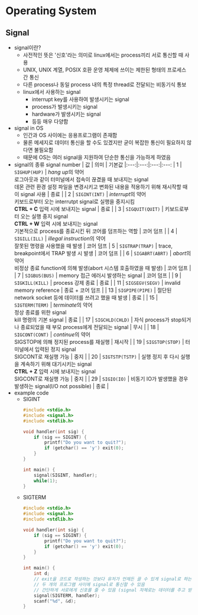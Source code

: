 # Operating System

## Signal
- signal이란?
  - 사전적인 뜻은 '신호'라는 의미로 linux에서는 process끼리 서로 통신할 때 사용
  - UNIX, UNIX 계열, POSIX 호환 운영 체제에 쓰이는 제한된 형태의 프로세스 간 통신
  - 다른 process나 동일 process 내의 특정 thread로 전달되는 비동기식 통보
  - linux에서 사용하는 signal
    - interrupt key를 사용하여 발생시키는 signal
    - process가 발생시키는 signal
    - hardware가 발생시키는 signal
    - 등등 매우 다양함
- signal in OS
  - 인간과 OS 사이에는 응용프로그램이 존재함
  - 물론 메세지로 데이터 통신을 할 수도 있겠지만 굳이 복잡한 통신이 필요하지 않다면 불필요함
  - 때문에 OS는 여러 signal을 지원하여 단순한 통신을 가능하게 하였음
- signal의 종류
    signal number | 값 | 의미 | 기본값
    |:---:|:---:|:---:|:---:
    | 1 | `SIGHUP(HUP)` | *hang up*의 약어<br /> 로그아웃과 같이 터미널에서 접속이 끊겼을 때 보내지는 signal<br />데몬 관련 환경 설정 파일을 변경시키고 변화된 내용을 적용하기 위해 재시작할 때 이 signal 사용 | 종료 |
    | 2 | `SIGINT(INT)` | *interrupt*의 약어<br /> 키보드로부터 오는 interrutpt signal로 실행을 중지시킴<br /> **CTRL + C** 입력 시에 보내지는 signal | 종료 |
    | 3 | `SIGQUIT(QUIT)` | 키보드로부터 오는 실행 중지 signal<br />**CTRL + W** 입력 시에 보내지는 signal<br />기본적으로 process를 종료시킨 뒤 코어를 덤프하는 역할 | 코어 덤프 |
    | 4 | `SIGILL(ILL)` | *illegal instruction*의 약어<br />잘못된 명령을 사용했을 때 발생 | 코어 덤프
    | 5 | `SIGTRAP(TRAP)` | trace, breakpoint에서 TRAP 발생 시 발생 | 코어 덤프 |
    | 6 | `SIGABRT(ABRT)` | *abort*의 약어<br />비정상 종료 function에 의해 발생(abort 시스템 호출하였을 때 발생) | 코어 덤프 |
    | 7 | `SIGBUS(BUS)` | memory 접근 에러시 발생하는 signal | 코어 덤프 |
    | 9 | `SIGKILL(KILL)` | process 강제 종료 | 종료 |
    | 11 | `SIGSEGV(SEGV)` | invalid memory reference | 종료 + 코어 덤프 |
    | 13 | `SIGPIPE(PIPE)` | 절단된 network socket 등에 데이터를 쓰려고 했을 때 발생 | 종료 |
    | 15 | `SIGTERM(TERM)` | *terminate*의 약어<br />정상 종료를 위한 signal<br />kill 명령의 기본 signal | 종료 |
    | 17 | `SIGCHLD(CHLD)` | 자식 process가 stop되거나 종료되었을 때 부모 process에게 전달되는 signal | 무시 |
    | 18 | `SIGCONT(CONT)` | *continue*의 약어<br />SIGSTOP에 의해 정지된 process를 재실행 | 재시작 |
    | 19 | `SIGSTOP(STOP)` | 터미널에서 입력된 정지 signal<br />SIGCONT로 재실행 가능 | 중지 |
    | 20 | `SIGTSTP(TSTP)` | 실행 정지 후 다시 실행을 계속하기 위해 대기시키는 signal<br />**CTRL + Z** 입력 시에 보내지는 signal<br />SIGCONT로 재실행 가능 | 중지 |
    | 29 | `SIGIO(IO)` | 비동기 IO가 발생했을 경우 발생하는 signal(I/O not possible) | 종료 |
- example code
  - SIGINT
    ~~~c
    #include <stdio.h>
    #include <signal.h>
    #include <stdlib.h>

    void handler(int sig) {
        if (sig == SIGINT) {
            printf("Do you want to quit?");
            if (getchar() == 'y') exit(0);
        }
    }

    int main() {
        signal(SIGINT, handler);
        while(1);
    }
    ~~~
  - SIGTERM
    ~~~c
    #include <stdio.h>
    #include <signal.h>
    #include <stdlib.h>

    void handler(int sig) {
        if (sig == SIGINT) {
            printf("Do you want to quit?");
            if (getchar() == 'y') exit(0);
        }
    }

    int main() {
        int d;
        // exit을 코드로 작성하는 것보다 유저가 언제든 끌 수 있게 signal로 하는 것이 좋음
        // 두 개의 프로그램 사이에 signal로 통신할 수 있음
        // 간단하게 서로에게 신호를 줄 수 있음 (signal 자체로는 데이터를 주고 받을 수는 없음)
        signal(SIGTERM, handler);
        scanf("%d", &d);
    }
    ~~~